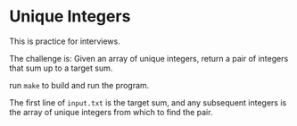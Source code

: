 # Unique Integers

This is practice for interviews.

The challenge is: Given an array of unique integers, return a pair of integers that sum up to a target sum.

run `make` to build and run the program.

The first line of `input.txt` is the target sum, and any subsequent integers is the array of unique integers from which to find the pair.
